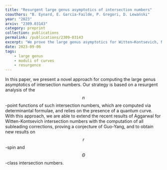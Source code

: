 ```yaml
---
title: "Resurgent large genus asymptotics of intersection numbers"
coauthors: "B. Eynard, E. Garcia-Failde, P. Gregori, D. Lewański"
year: "2023"
arxiv: "2309.03143"
category: preprint
collection: publications
permalink: /publications/2309-03143
excerpt: "We prove the large genus asymptotics for Witten–Kontsevich, Norbury's, and $$r$$-spin intersection numbers."
date: 2023-09-06
tags:
    - large genus
    - moduli of curves
    - resurgence
---
```


In this paper, we present a novel approach for computing the large genus asymptotics of intersection numbers. Our strategy is based on a resurgent analysis of the $$n$$-point functions of such intersection numbers, which are computed via determinantal formulae, and relies on the presence of a quantum curve. With this approach, we are able to extend the recent results of Aggarwal for Witten-Kontsevich intersection numbers with the computation of all subleading corrections, proving a conjecture of Guo-Yang, and to obtain new results on $$r$$-spin and $$\Theta$$-class intersection numbers. 